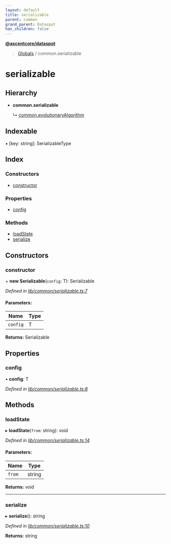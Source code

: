 ```yaml
---
layout: default
title: serializable
parent: common
grand_parent: Dataspot
has_children: false
---
```


**[@ascentcore/dataspot](../README.md)**

> [Globals](../globals.md) / common.serializable

# serializable

## Hierarchy

* **common.serializable**

  ↳ [common.evolutionaryAlgorithm](common_evolutionaryalgorithm.md)

## Indexable

▪ [key: string]: SerializableType

## Index

### Constructors

* [constructor](common_serializable.md#constructor)

### Properties

* [config](common_serializable.md#config)

### Methods

* [loadState](common_serializable.md#loadstate)
* [serialize](common_serializable.md#serialize)

## Constructors

### constructor

\+ **new Serializable**(`config`: T): Serializable

*Defined in [lib/common/serializable.ts:7](https://github.com/ascentcore/dataspot/blob/46219f5/lib/common/serializable.ts#L7)*

#### Parameters:

Name | Type |
------ | ------ |
`config` | T |

**Returns:** Serializable

## Properties

### config

•  **config**: T

*Defined in [lib/common/serializable.ts:8](https://github.com/ascentcore/dataspot/blob/46219f5/lib/common/serializable.ts#L8)*

## Methods

### loadState

▸ **loadState**(`from`: string): void

*Defined in [lib/common/serializable.ts:14](https://github.com/ascentcore/dataspot/blob/46219f5/lib/common/serializable.ts#L14)*

#### Parameters:

Name | Type |
------ | ------ |
`from` | string |

**Returns:** void

___

### serialize

▸ **serialize**(): string

*Defined in [lib/common/serializable.ts:10](https://github.com/ascentcore/dataspot/blob/46219f5/lib/common/serializable.ts#L10)*

**Returns:** string
